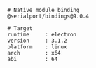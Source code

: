     # Native module binding
    @serialport/bindings@9.0.4
    
    # Target
    runtime     : electron 
    version     : 3.1.2
    platform    : linux
    arch        : x64
    abi         : 64

